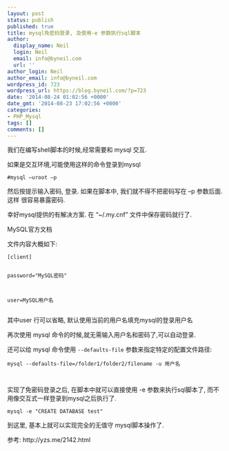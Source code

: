 ```yaml
---
layout: post
status: publish
published: true
title: mysql免密码登录, 及使用-e 参数执行sql脚本
author:
  display_name: Neil
  login: Neil
  email: info@byneil.com
  url: ''
author_login: Neil
author_email: info@byneil.com
wordpress_id: 723
wordpress_url: https://blog.byneil.com/?p=723
date: '2014-08-24 01:02:56 +0000'
date_gmt: '2014-08-23 17:02:56 +0000'
categories:
- PHP_Mysql
tags: []
comments: []
---
```

<p>我们在编写shell脚本的时候,经常需要和 mysql 交互.</p>
<p>如果是交互环境,可能使用这样的命令登录到mysql</p>
<pre><code>#mysql &ndash;uroot &ndash;p
</code></pre>
<p>然后按提示输入密码, 登录. 如果在脚本中, 我们就不得不把密码写在 &ndash;p 参数后面. 这样 很容易暴露密码.</p>
<p>幸好mysql提供的有解决方案.  在 &ldquo;~/.my.cnf&rdquo; 文件中保存密码就行了.</p>
<p>MySQL官方文档</p>
<p>文件内容大概如下:</p>
<pre><code>[client]

password="MySQL密码"

user=MySQL用户名
</code></pre>
<p>其中user 行可以省略, 默认使用当前的用户名填充mysql的登录用户名</p>
<p>再次使用 mysql 命令的时候,就无需输入用户名和密码了,可以自动登录.</p>
<p>还可以给 mysql 命令使用 <code>--defaults-file</code> 参数来指定特定的配置文件路径:</p>
<pre><code>mysql --defaults-file=/folder1/folder2/filename -u 用户名

</code></pre>
<p>实现了免密码登录之后, 在脚本中就可以直接使用 -e 参数来执行sql脚本了, 而不用像交互式一样登录到mysql之后执行了.</p>
<pre><code>mysql -e "CREATE DATABASE test" 
</code></pre>
<p>到这里, 基本上就可以实现完全的无值守 mysql脚本操作了.</p>
<p>参考: http://yzs.me/2142.html</p>

